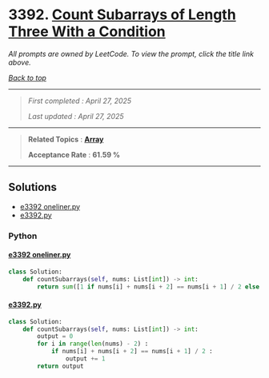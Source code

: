 # 3392. [Count Subarrays of Length Three With a Condition](<https://leetcode.com/problems/count-subarrays-of-length-three-with-a-condition>)

*All prompts are owned by LeetCode. To view the prompt, click the title link above.*

*[Back to top](<../README.md>)*

------

> *First completed : April 27, 2025*
>
> *Last updated : April 27, 2025*

------

> **Related Topics** : **[Array](<by_topic/Array.md>)**
>
> **Acceptance Rate** : **61.59 %**

------

## Solutions

- [e3392 oneliner.py](<../my-submissions/e3392 oneliner.py>)
- [e3392.py](<../my-submissions/e3392.py>)
### Python
#### [e3392 oneliner.py](<../my-submissions/e3392 oneliner.py>)
```Python
class Solution:
    def countSubarrays(self, nums: List[int]) -> int:
        return sum([1 if nums[i] + nums[i + 2] == nums[i + 1] / 2 else 0 for i in range(len(nums) - 2)])
```

#### [e3392.py](<../my-submissions/e3392.py>)
```Python
class Solution:
    def countSubarrays(self, nums: List[int]) -> int:
        output = 0
        for i in range(len(nums) - 2) :
            if nums[i] + nums[i + 2] == nums[i + 1] / 2 :
                output += 1
        return output
```


